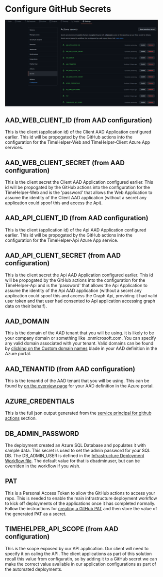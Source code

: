 # Configure GitHub Secrets

![configure github secrets](./images/github-secrets.png)

## AAD_WEB_CLIENT_ID (from AAD configuration)
This is the client (application id) of the Client AAD Application configured earlier.  This id will be propogated by the GitHub actions into the configuration for the TimeHelper-Web and TimeHelper-Client Azure App services.

## AAD_WEB_CLIENT_SECRET (from AAD configuration)
This is the client secret the Client AAD Application configured earlier.  This id will be propogated by the GitHub actions into the configuration for the TimeHelper-Web and is the 'password' that allows the Web Application to assume the identity of the Client AAD application (without a secret any application could spoof this and access the Api).

## AAD_API_CLIENT_ID (from AAD configuration)
This is the client (application id) of the Api AAD Application configured earlier.  This id will be propogated by the GitHub actions into the configuration for the TimeHelper-Api  Azure App service.

## AAD_API_CLIENT_SECRET (from AAD configuration)
This is the client secret the Api AAD Application configured earlier.  This id will be propogated by the GitHub actions into the configuration for the TimeHelper-Api and is the 'password' that allows the Api Application to assume the identity of the Api AAD application (without a secret any application could spoof this and access the Graph Api, providing it had valid user token and that user had consented to Api application accessing graph data on their behalf).

## AAD_DOMAIN
This is the domain of the AAD tenant that you will be using. it is likely to be your company domain or something like <yourdomain>.onmicrosoft.com. You can specify any valid domain associated with your tenant.  Valid domains can be found by [clicking on the Custom domain names](https://portal.azure.com/#blade/Microsoft_AAD_IAM/ActiveDirectoryMenuBlade/Domains) blade in your AAD definition in the Azure portal.

## AAD_TENANTID (from AAD configuration)
This is the tenantid of the AAD tenant that you will be using. This can be found by [on the overview page](https://portal.azure.com/#blade/Microsoft_AAD_IAM/ActiveDirectoryMenuBlade/Domains) for your AAD definition in the Azure portal.

## AZURE_CREDENTIALS
This is the full json output generated from the [service principal for github actions](https://github.com/nikkh/timehelper/blob/main/README.md#service-principal-for-github-actions) section.

## DB_ADMIN_PASSWORD
The deployment created an Azure SQL Database and populates it with sample data.  This secret is used to set the admin password for your SQL DB.  The DB_ADMIN_USER is defined in the [Infrastructure Deployment Workflow file](https://github.com/nikkh/timehelper/blob/main/.github/workflows/infrastructure.yml).  The default value for that is dbadminuser, but can be overriden in the workflow if you wish.

## PAT
This is a Personal Access Token to allow the GitHub actions to access your repo.  This is needed to enable the main infrastructure deployment workflow to kick off deployments of the applications once it has completed normally.  Follow the instructions for [creating a GitHub PAT](https://docs.github.com/en/free-pro-team@latest/github/authenticating-to-github/creating-a-personal-access-token#:~:text=Creating%20a%20token.%201%20Verify%20your%20email%20address%2C,able%20to%20see%20the%20token%20again.%20More%20items) and then store the value of the generated PAT as a secret.

## TIMEHELPER_API_SCOPE (from AAD configuration)
This is the scope exposed by our API application.  Our client will need to specify it on caling the API.  The client applications as part of this solution recall this value from configuratin, so by adding it to a GitHub secret we can make the correct value available in our application configurations as part of the automated deployments.
